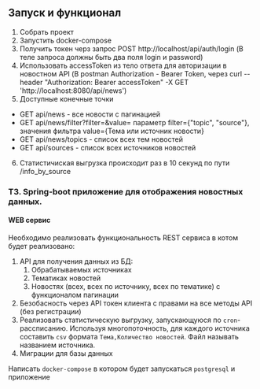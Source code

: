 ## Запуск и функционал
1. Собрать проект
2. Запустить docker-compose
3. Получить токен черз запрос POST http://localhost/api/auth/login (В теле запроса должны быть два поля login и password)
4. Использовать accessToken из тело ответа для авторизации в новостном API (В postman Authorization - Bearer Token, через  curl --header "Authorization: Bearer accessToken" -X GET 'http://localhost:8080/api/news')
5. Доступные конечные точки
- GET api/news - все новости с пагинацией
- GET api/news/filter?filter=&value= параметр filter={"topic", "source"}, значения фильтра value={Тема или источник новости}
- GET api/news/topics - список всех тем новостей
- GET api/sources - список всех источников новостей
6. Статистичиская выгрузка происходит раз в 10 секунд по пути /info_by_source 

### ТЗ. Spring-boot приложение для отображения новостных данных.

#### WEB сервис
Необходимо реализовать функциональность REST сервиса в котом будет реализовано:
1. API для получения данных из БД:
   1. Обрабатываемых источниках
   2. Тематиках новостей
   3. Новостях (всех, всех по источнику, всех по тематике) с функционалом пагинации
2. Безобасность через API токен клиента с правами на все методы API (без регистрации)
3. Реализовать статистическую выгрузку, запускающуюся по `cron`-рассписанию. Используя многопоточность, для каждого источника составить `csv` формата `Тема,Количество новостей`. Файл называть названием источника.
4. Миграции для базы данных

Написать `docker-compose` в котором будет запускаться `postgresql` и приложение
